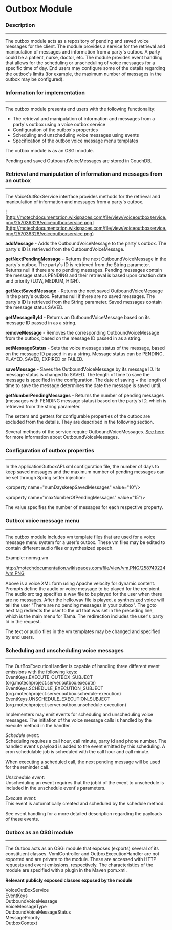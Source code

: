 # Outbox Module #

### Description ###



---


The outbox module acts as a repository of pending and saved voice messages for the client. The module provides a service for the retrieval and manipulation of messages and information from a party's outbox. A party could be a patient, nurse, doctor, etc. The module provides event handling that allows for the scheduling or unscheduling of voice messages for a specific time of day. End users may configure some of the details regarding the outbox's limits (for example, the maximum number of messages in the outbox may be configured).

### Information for implementation ###



---


The outbox module presents end users with the following functionality:

  * The retrieval and manipulation of information and messages from a party's outbox using a voice outbox service
  * Configuration of the outbox's properties
  * Scheduling and unscheduling voice messages using events
  * Specification of the outbox voice message menu templates

The outbox module is as an OSGi module.

Pending and saved OutboundVoiceMessages are stored in CouchDB.

### Retrieval and manipulation of information and messages from an outbox ###



---


The VoiceOutBoxService interface provides methods for the retrieval and manipulation of information and messages from a party's outbox.

![http://motechdocumentation.wikispaces.com/file/view/voiceoutboxservice.png/257036328/voiceoutboxservice.png](http://motechdocumentation.wikispaces.com/file/view/voiceoutboxservice.png/257036328/voiceoutboxservice.png)

**addMessage** - Adds the OutboundVoiceMessage to the party's outbox. The party's ID is retrieved from the OutboundVoiceMessage.

**getNextPendingMessage** - Returns the next OutboundVoiceMessage in the party's outbox. The party's ID is retrieved from the String parameter. Returns null if there are no pending messages. Pending messages contain the message status PENDING and their retrieval is based upon creation date and priority (LOW, MEDIUM, HIGH).

**getNextSavedMessage** - Returns the next saved OutboundVoiceMessage in the party's outbox. Returns null if there are no saved messages. The party's ID is retrieved from the String parameter. Saved messages contain the message status SAVED.

**getMessageById** - Returns an OutboundVoiceMessage based on its message ID passed in as a string.

**removeMessage** - Removes the corresponding OutboundVoiceMessage from the outbox, based on the message ID passed in as a string.

**setMessageStatus** - Sets the voice message status of the message, based on the message ID passed in as a string. Message status can be PENDING, PLAYED, SAVED, EXPIRED or FAILED.

**saveMessage** - Saves the OutboundVoiceMessage by its message ID. Its message status is changed to SAVED. The length of time to save the message is specified in the configuration. The date of saving + the length of time to save the message determines the date the message is saved until.

**getNumberPendingMessages** - Returns the number of pending messages (messages with PENDING message status) based on the party's ID, which is retrieved from the string parameter.

The setters and getters for configurable properties of the outbox are excluded from the details. They are described in the following section.

Several methods of the service require OutboundVoiceMessages. [See here](http://code.google.com/p/motech/wiki/OutboxVoiceMessages) for more information about OutboundVoiceMessages.

### Configuration of outbox properties ###



---


In the applicationOutboxAPI.xml configuration file, the number of days to keep saved messages and the maximum number of pending messages can be set through Spring setter injection:

&lt;property name=&quot;numDayskeepSavedMessages&quot; value=&quot;10&quot;/&gt;

&lt;property name=&quot;maxNumberOfPendingMessages&quot; value=&quot;15&quot;/&gt;

The value specifies the number of messages for each respective property.

### Outbox voice message menu ###



---


The outbox module includes vm template files that are used for a voice message menu system for a user's outbox. These vm files may be edited to contain different audio files or synthesized speech.

Example: nomsg.vm

http://motechdocumentation.wikispaces.com/file/view/vm.PNG/258749224/vm.PNG

Above is a voice XML form using Apache velocity for dynamic content. Prompts define the audio or voice message to be played for the recipient. The audio src tag specifies a wav file to be played for the user when there are no messages. After the hello.wav file is played, a synthesized voice will tell the user &quot;There are no pending messages in your outbox&quot;. The goto next tag redirects the user to the url that was set in the preceding line, which is the main menu for Tama. The redirection includes the user's party Id in the request.

The text or audio files in the vm templates may be changed and specified by end users.

### Scheduling and unscheduling voice messages ###



---


The OutBoxExecutionHandler is capable of handling three different event emissions with the following keys:<br />
EventKeys.EXECUTE\_OUTBOX\_SUBJECT (org.motechproject.server.outbox.execute)<br />
EventKeys.SCHEDULE\_EXECUTION\_SUBJECT (org.motechproject.server.outbox.schedule-execution)<br />
EventKeys.UNSCHEDULE\_EXECUTION\_SUBJECT (org.motechproject.server.outbox.unschedule-execution)

Implementers may emit events for scheduling and unscheduling voice messages. The initiation of the voice message calls is handled by the execute method in the handler.

_Schedule event_:<br />
Scheduling requires a call hour, call minute, party Id and phone number. The handled event's payload is added to the event emitted by this scheduling. A cron schedulable job is scheduled with the call hour and call minute.

When executing a scheduled call, the next pending message will be used for the reminder call.

_Unschedule event_:<br />
Unscheduling an event requires that the jobId of the event to unschedule is included in the unschedule event's parameters.

_Execute event_:<br />
This event is automatically created and scheduled by the schedule method.

See event handling for a more detailed description regarding the payloads of these events.

### Outbox as an OSGi module ###



---


The Outbox acts as an OSGi module that exposes (exports) several of its constituent classes. VxmlController and OutboxExecutionHandler are not exported and are private to the module. These are accessed with HTTP requests and event emissions, respectively. The characteristics of the module are specified with a plugin in the Maven pom.xml.

**Relevant publicly exposed classes exposed by the module**

VoiceOutBoxService<br />
EventKeys<br />
OutboundVoiceMessage<br />
VoiceMessageType<br />
OutboundVoiceMessageStatus<br />
MessagePriority<br />
OutboxContext